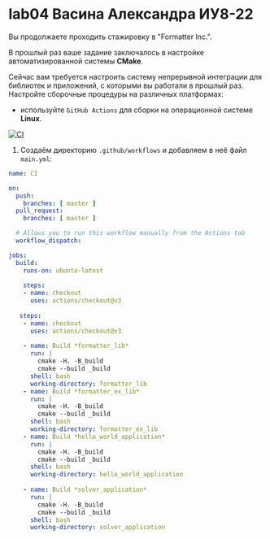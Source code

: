  # lab04  Васина Александра ИУ8-22
Вы продолжаете проходить стажировку в "Formatter Inc.".

В прошлый раз ваше задание заключалось в настройке автоматизированной системы **CMake**.

Сейчас вам требуется настроить систему непрерывной интеграции для библиотек и приложений, с которыми вы работали в прошлый раз. Настройте сборочные процедуры на различных платформах:
* используйте `GitHub Actions` для сборки на операционной системе **Linux**.


[![CI](https://github.com/vasinaa/lab04/actions/workflows/main.yml/badge.svg?branch=main)](https://github.com/vasinaa/lab04/actions/workflows/main.yml)


1. Создаём директорию `.github/workflows` и добавляем в неё файл `main.yml`:


```yaml
name: CI

on:
  push:
    branches: [ master ]
  pull_request:
    branches: [ master ]

  # Allows you to run this workflow manually from the Actions tab
  workflow_dispatch:

jobs:
  build:
    runs-on: ubuntu-latest
    
    steps:
    - name: checkout
      uses: actions/checkout@v3
    
   steps:
    - name: checkout
      uses: actions/checkout@v3
    
    - name: Build *formatter_lib*
      run: |
        cmake -H. -B_build
        cmake --build _build
      shell: bash
      working-directory: formatter_lib
    - name: Build *formatter_ex_lib*
      run: |
        cmake -H. -B_build
        cmake --build _build
      shell: bash
      working-directory: formatter_ex_lib
    - name: Build *hello_world_application*
      run: |
        cmake -H. -B_build
        cmake --build _build
      shell: bash
      working-directory: hello_world_application
      
    - name: Build *solver_application*
      run: |
        cmake -H. -B_build
        cmake --build _build
      shell: bash
      working-directory: solver_application
      
     
